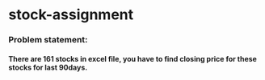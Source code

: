# stock-assignment
### Problem statement:
#### There are 161 stocks in excel file, you have to find closing price for these stocks for last 90days.
